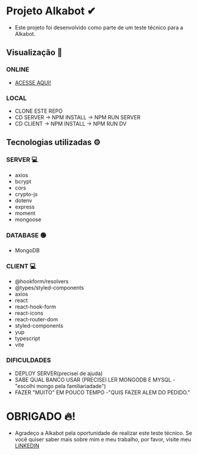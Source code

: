 # Projeto Alkabot ✔

- Este projeto foi desenvolvido como parte de um teste técnico para a Alkabot.

## Visualização 🔗
### ONLINE
- [ACESSE AQUI!](https://alkabot.vercel.app)
### LOCAL
- CLONE ESTE REPO
- CD SERVER -> NPM INSTALL -> NPM RUN SERVER
- CD CLIENT -> NPM INSTALL -> NPM RUN DV
 ## Tecnologias utilizadas ⚙

### SERVER 💻

- axios
- bcrypt
- cors
- crypto-js
- dotenv
- express
- moment
- mongoose

### DATABASE 🟢

- MongoDB

### CLIENT 💻

- @hookform/resolvers
- @types/styled-components
- axios
- react
- react-hook-form
- react-icons
- react-router-dom
- styled-components
- yup
- typescript
- vite

### DIFICULDADES 

- DEPLOY SERVER(precisei de ajuda)
- SABE QUAL BANCO USAR (PRECISEI LER MONGODB E MYSQL -"escolhi mongo pela familiariadade")
- FAZER "MUITO" EM POUCO TEMPO -"QUIS FAZER ALEM DO PEDIDO."

# OBRIGADO 🔥!

- Agradeço a Alkabot pela oportunidade de realizar este teste técnico. Se você quiser saber mais sobre mim e meu trabalho, por favor, visite meu [LINKEDIN](https://www.linkedin.com/in/guidev-onn/)
